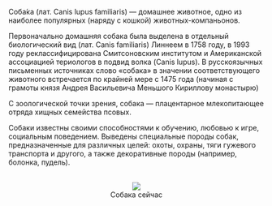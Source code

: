 
Соба́ка (лат. Canis lupus familiaris) — домашнее животное, одно из наиболее популярных (наряду с кошкой) животных-компаньонов.

Первоначально домашняя собака была выделена в отдельный биологический вид (лат. Canis familiaris) Линнеем в 1758 году, в 1993 году реклассифицирована Смитсоновским институтом и Американской ассоциацией териологов в подвид волка (Canis lupus). В русскоязычных письменных источниках слово «собака» в значении соответствующего животного встречается по крайней мере с 1475 года (начиная с грамоты князя Андрея Васильевича Меньшого Кириллову монастырю)

С зоологической точки зрения, собака — плацентарное млекопитающее отряда хищных семейства псовых.

Собаки известны своими способностями к обучению, любовью к игре, социальным поведением. Выведены специальные породы собак, предназначенные для различных целей: охоты, охраны, тяги гужевого транспорта и другого, а также декоративные породы (например, болонка, пудель).
<center>
<br><img src=https://cdn.discordapp.com/attachments/415067865251577887/710563269349474394/9k.png>
<br>Собака сейчас